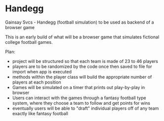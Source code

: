 # Handegg
Gainsay Svcs - Handegg (football simulation) to be used as backend of a browser game

This is an early build of what will be a browser game that simulates fictional college football games.

Plan:
- project will be structured so that each team is made of 23 to 46 players
- players are to be randomized by the code once then saved to file for import when app is executed
- methods wilthin the player class will build the appropriate number of players at each position
- Games will be simulated on a timer that prints out play-by-play in browser
- Users can interact with the games through a fantasy football type system, where they choose a team to follow and get points for wins
- eventually users will be able to "draft" individual players off of any team exactly like fantasy football
